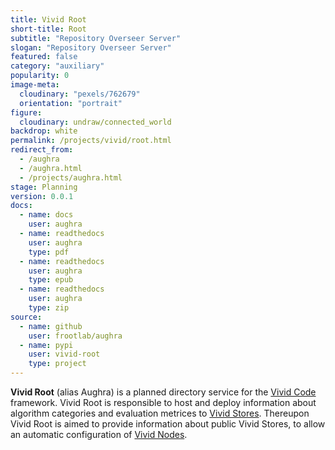 ```yaml
---
title: Vivid Root
short-title: Root
subtitle: "Repository Overseer Server"
slogan: "Repository Overseer Server"
featured: false
category: "auxiliary"
popularity: 0
image-meta:
  cloudinary: "pexels/762679"
  orientation: "portrait"
figure:
  cloudinary: undraw/connected_world
backdrop: white
permalink: /projects/vivid/root.html
redirect_from:
  - /aughra
  - /aughra.html
  - /projects/aughra.html
stage: Planning
version: 0.0.1
docs:
  - name: docs
    user: aughra
  - name: readthedocs
    user: aughra
    type: pdf
  - name: readthedocs
    user: aughra
    type: epub
  - name: readthedocs
    user: aughra
    type: zip
source:
  - name: github
    user: frootlab/aughra
  - name: pypi
    user: vivid-root
    type: project
---
```


**Vivid Root** (alias Aughra) is a planned directory service for the
[Vivid Code](https://www.frootlab.org/projects/vivid.html) framework. Vivid Root
is responsible to host and deploy information about algorithm categories and
evaluation metrices to [Vivid Stores](https://www.frootlab.org/projects/vivid/store.html).
Thereupon Vivid Root is aimed to provide information about public Vivid Stores, to allow an
automatic configuration of [Vivid Nodes](https://www.frootlab.org/projects/vivid/node.html).
